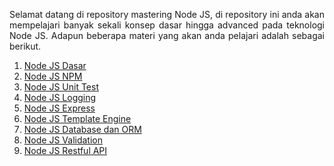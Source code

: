 <p align="justify">
Selamat datang di repository mastering Node JS, di repository ini anda akan mempelajari banyak sekali konsep dasar hingga advanced pada teknologi Node JS. Adapun beberapa materi yang akan anda pelajari adalah sebagai berikut.
</p>

1. [Node JS Dasar]()
2. [Node JS NPM]()
3. [Node JS Unit Test]()
4. [Node JS Logging]()
5. [Node JS Express]()
6. [Node JS Template Engine]()
7. [Node JS Database dan ORM]()
8. [Node JS Validation]()
9. [Node JS Restful API]()
